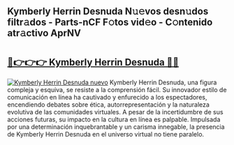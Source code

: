 ## Kymberly Herrin Desnuda N𝚞𝚎vos desn𝚞dos filtr𝚊dos - Parts-nCF F𝚘tos vid𝚎o - C𝚘ntenido atr𝚊ctivo AprNV

# <h2><a href="http://mb8n58.tromn.icu/?c=Kymberly+Herrin+Desnuda">🔗👉👉👉 Kymberly Herrin Desnuda 🔗🔗</a></h2>

[![Kymberly Herrin Desnuda nuevo](https://i.imgur.com/pEAQMta.gif)](http://mb8n58.tromn.icu/?c=Kymberly+Herrin+Desnuda)
Kymberly Herrin Desnuda, una figura compleja y esquiva, se resiste a la comprensión fácil. Su innovador estilo de comunicación en línea ha cautivado y enfurecido a los espectadores, encendiendo debates sobre ética, autorrepresentación y la naturaleza evolutiva de las comunidades virtuales. A pesar de la incertidumbre de sus acciones futuras, su impacto en la cultura en línea es palpable. Impulsada por una determinación inquebrantable y un carisma innegable, la presencia de Kymberly Herrin Desnuda en el universo virtual no tiene paralelo.
